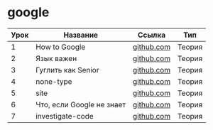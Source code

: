 # google

| Урок | Название                  | Ссылка                            | Тип    |
| ---- | ------------------------- | --------------------------------- | ------ |
| 1    | How to Google             | [github.com](./STEP-1/)           | Теория |
| 2    | Язык важен                | [github.com](./STEP-2/)           | Теория |
| 3    | Гуглить как Senior        | [github.com](./STEP-3/)           | Теория |
| 4    | none-type                 | [github.com](./none-type/)        | Теория |
| 5    | site                      | [github.com](./site/)             | Теория |
| 6    | Что, если Google не знает | [github.com](./STEP-4/)           | Теория |
| 7    | investigate-code          | [github.com](./investigate-code/) | Теория |

